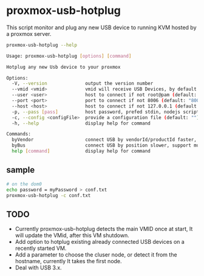 # proxmox-usb-hotplug

This script monitor and plug any new USB device to running KVM hosted by a proxmox server.

```bash
proxmox-usb-hotplug --help

Usage: proxmox-usb-hotplug [options] [command]

Hotplug any new Usb device to your proxmox

Options:
  -V, --version              output the version number
  --vmid <vmid>              vmid will receive USB Devices, by default the first running VM having an hostpci0
  --user <user>              host to connect if not root@pam (default: "root@pam")
  --port <port>              port to connect if not 8006 (default: "8006")
  --host <host>              host to connect if not 127.0.0.1 (default: "127.0.0.1")
  -p, --pass [pass]          host password, prefed stdin, nodejs script can not hide password from command line
  -c, --config <configFile>  provide a configuration file (default: "")
  -h, --help                 display help for command

Commands:
  byVendor                   connect USB by vendorId/productId faster, do not support multiple identical Device
  byBus                      connect USB by position slower, support multiple identical Device
  help [command]             display help for command

```

## sample

```bash
# on the dom0
echo password = myPassword > conf.txt
proxmox-usb-hotplug -c conf.txt
```

## TODO

- Currently proxmox-usb-hotplug detects the main VMID once at start, It will update the VMid, after this VM shutdown.
- Add option to hotplug existing already connected USB devices on a recently started VM.
- Add a parameter to choose the cluser node, or detect it from the hostname, currently It takes the first node.
- Deal with USB 3.x.
